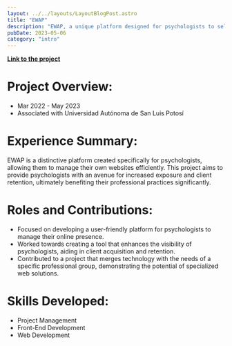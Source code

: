 ```yaml
---
layout: ../../layouts/LayoutBlogPost.astro
title: "EWAP"
description: "EWAP, a unique platform designed for psychologists to self-manage their websites effectively, enhancing exposure and client retention. A project that highlights skills in project management, front-end, and web development."
pubDate: 2023-05-06
category: "intro"
---
```



[**Link to the project**](https://www.youtube.com/watch?v=aSFHHA0VUsg)

# **Project Overview:**

- Mar 2022 - May 2023
- Associated with Universidad Autónoma de San Luis Potosí

# **Experience Summary:**
EWAP is a distinctive platform created specifically for psychologists, allowing them to manage their own websites efficiently. This project aims to provide psychologists with an avenue for increased exposure and client retention, ultimately benefiting their professional practices significantly.

# **Roles and Contributions:**
- Focused on developing a user-friendly platform for psychologists to manage their online presence.
- Worked towards creating a tool that enhances the visibility of psychologists, aiding in client acquisition and retention.
- Contributed to a project that merges technology with the needs of a specific professional group, demonstrating the potential of specialized web solutions.

# **Skills Developed:**
- Project Management
- Front-End Development
- Web Development
